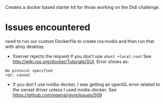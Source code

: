 Creates a docker based starter kit for those working on the Didi challenge.


Issues encountered
=============

need to run our custom Dockerfile to create ros:nvidia and then run that with ahoy desktop.

- Xserver rejects the request if you don't use `xhost +local:root` See http://wiki.ros.org/docker/Tutorials/GUI.  Error shows as:

```
No protocol specified
rqt: cannot 
```

- If you don't use nvidia-docker, I was getting an openGL error related to the swrast driver unless I used nvidia-docker. See https://github.com/openai/gym/issues/509
